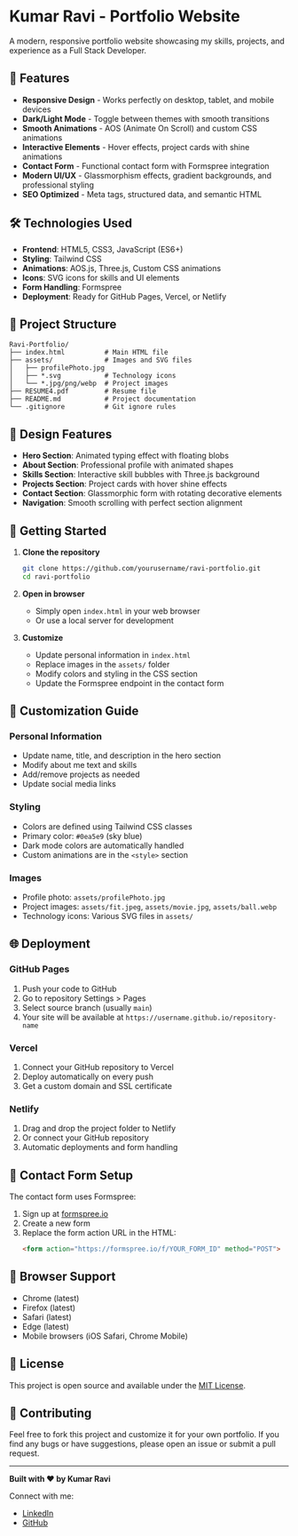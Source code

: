 # Kumar Ravi - Portfolio Website

A modern, responsive portfolio website showcasing my skills, projects, and experience as a Full Stack Developer.

## 🚀 Features

- **Responsive Design** - Works perfectly on desktop, tablet, and mobile devices
- **Dark/Light Mode** - Toggle between themes with smooth transitions
- **Smooth Animations** - AOS (Animate On Scroll) and custom CSS animations
- **Interactive Elements** - Hover effects, project cards with shine animations
- **Contact Form** - Functional contact form with Formspree integration
- **Modern UI/UX** - Glassmorphism effects, gradient backgrounds, and professional styling
- **SEO Optimized** - Meta tags, structured data, and semantic HTML

## 🛠️ Technologies Used

- **Frontend**: HTML5, CSS3, JavaScript (ES6+)
- **Styling**: Tailwind CSS
- **Animations**: AOS.js, Three.js, Custom CSS animations
- **Icons**: SVG icons for skills and UI elements
- **Form Handling**: Formspree
- **Deployment**: Ready for GitHub Pages, Vercel, or Netlify

## 📁 Project Structure

```
Ravi-Portfolio/
├── index.html          # Main HTML file
├── assets/             # Images and SVG files
│   ├── profilePhoto.jpg
│   ├── *.svg           # Technology icons
│   └── *.jpg/png/webp  # Project images
├── RESUME4.pdf         # Resume file
├── README.md           # Project documentation
└── .gitignore          # Git ignore rules
```

## 🎨 Design Features

- **Hero Section**: Animated typing effect with floating blobs
- **About Section**: Professional profile with animated shapes
- **Skills Section**: Interactive skill bubbles with Three.js background
- **Projects Section**: Project cards with hover shine effects
- **Contact Section**: Glassmorphic form with rotating decorative elements
- **Navigation**: Smooth scrolling with perfect section alignment

## 🚀 Getting Started

1. **Clone the repository**
   ```bash
   git clone https://github.com/yourusername/ravi-portfolio.git
   cd ravi-portfolio
   ```

2. **Open in browser**
   - Simply open `index.html` in your web browser
   - Or use a local server for development

3. **Customize**
   - Update personal information in `index.html`
   - Replace images in the `assets/` folder
   - Modify colors and styling in the CSS section
   - Update the Formspree endpoint in the contact form

## 📝 Customization Guide

### Personal Information
- Update name, title, and description in the hero section
- Modify about me text and skills
- Add/remove projects as needed
- Update social media links

### Styling
- Colors are defined using Tailwind CSS classes
- Primary color: `#0ea5e9` (sky blue)
- Dark mode colors are automatically handled
- Custom animations are in the `<style>` section

### Images
- Profile photo: `assets/profilePhoto.jpg`
- Project images: `assets/fit.jpeg`, `assets/movie.jpg`, `assets/ball.webp`
- Technology icons: Various SVG files in `assets/`

## 🌐 Deployment

### GitHub Pages
1. Push your code to GitHub
2. Go to repository Settings > Pages
3. Select source branch (usually `main`)
4. Your site will be available at `https://username.github.io/repository-name`

### Vercel
1. Connect your GitHub repository to Vercel
2. Deploy automatically on every push
3. Get a custom domain and SSL certificate

### Netlify
1. Drag and drop the project folder to Netlify
2. Or connect your GitHub repository
3. Automatic deployments and form handling

## 📧 Contact Form Setup

The contact form uses Formspree:
1. Sign up at [formspree.io](https://formspree.io)
2. Create a new form
3. Replace the form action URL in the HTML:
   ```html
   <form action="https://formspree.io/f/YOUR_FORM_ID" method="POST">
   ```

## 🔧 Browser Support

- Chrome (latest)
- Firefox (latest)
- Safari (latest)
- Edge (latest)
- Mobile browsers (iOS Safari, Chrome Mobile)

## 📄 License

This project is open source and available under the [MIT License](LICENSE).

## 🤝 Contributing

Feel free to fork this project and customize it for your own portfolio. If you find any bugs or have suggestions, please open an issue or submit a pull request.

---

**Built with ❤️ by Kumar Ravi**

Connect with me:
- [LinkedIn](https://www.linkedin.com/in/kumarravi69/)
- [GitHub](https://github.com/krRaviongit) 